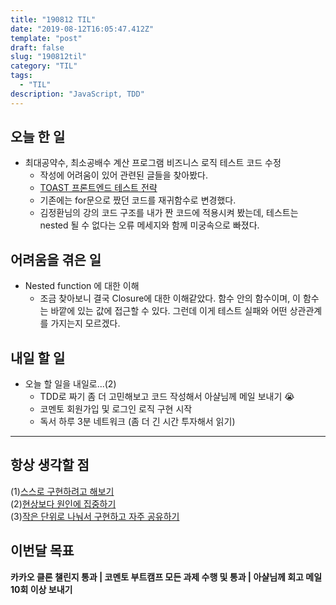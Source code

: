 ```yaml
---
title: "190812 TIL"
date: "2019-08-12T16:05:47.412Z"
template: "post"
draft: false
slug: "190812til"
category: "TIL"
tags:
  - "TIL"
description: "JavaScript, TDD"
---
```


## 오늘 한 일

- 최대공약수, 최소공배수 계산 프로그램 비즈니스 로직 테스트 코드 수정
  - 작성에 어려움이 있어 관련된 글들을 찾아봤다.
  - [TOAST 프론트엔드 테스트 전략](https://meetup.toast.com174)
  - 기존에는 for문으로 짰던 코드를 재귀함수로 변경했다.
  - 김정환님의 강의 코드 구조를 내가 짠 코드에 적용시켜 봤는데, 테스트는 nested 될 수 없다는 오류 메세지와 함께 미궁속으로 빠졌다.

## 어려움을 겪은 일

- Nested function 에 대한 이해
  - 조금 찾아보니 결국 Closure에 대한 이해같았다. 함수 안의 함수이며, 이 함수는 바깥에 있는 값에 접근할 수 있다. 그런데 이게 테스트 실패와 어떤 상관관계를 가지는지 모르겠다.

## 내일 할 일

- 오늘 할 일을 내일로...(2)
  - TDD로 짜기 좀 더 고민해보고 코드 작성해서 아샬님께 메일 보내기 😭
  - 코멘토 회원가입 및 로그인 로직 구현 시작
  - 독서 하루 3분 네트워크 (좀 더 긴 시간 투자해서 읽기)

---



## 항상 생각할 점

(1)<u>스스로 구현하려고 해보기</u> <br>(2)<u>현상보다 원인에 집중하기</u> <br>(3)<u>작은 단위로 나눠서 구현하고 자주 공유하기</u>



## 이번달 목표

**카카오 클론 챌린지 통과 | 코멘토 부트캠프 모든 과제 수행 및 통과 | 아샬님께 회고 메일 10회 이상 보내기**

